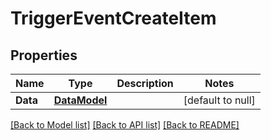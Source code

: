 # TriggerEventCreateItem

## Properties
Name | Type | Description | Notes
------------ | ------------- | ------------- | -------------
**Data** | [**DataModel**](DataModel.md) |  | [default to null]

[[Back to Model list]](../README.md#documentation-for-models) [[Back to API list]](../README.md#documentation-for-api-endpoints) [[Back to README]](../README.md)


